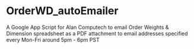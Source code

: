 # OrderWD_autoEmailer
A Google App Script for Alan Computech to email Order Weights &amp; Dimension spreadsheet as a PDF attachment to email addresses specified every Mon-Fri around 5pm - 6pm PST
